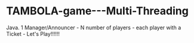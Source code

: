 # TAMBOLA-game---Multi-Threading
Java. 1 Manager/Announcer - N number of players - each player with a Ticket - Let's Play!!!!!!
